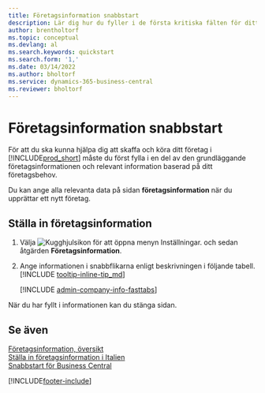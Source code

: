 ```yaml
---
title: Företagsinformation snabbstart
description: Lär dig hur du fyller i de första kritiska fälten för ditt företag i Business Central genom att läsa den här snabbstartsartikeln.
author: brentholtorf
ms.topic: conceptual
ms.devlang: al
ms.search.keywords: quickstart
ms.search.form: '1,'
ms.date: 03/14/2022
ms.author: bholtorf
ms.service: dynamics-365-business-central
ms.reviewer: bholtorf
---
```


# <a name="company-information-quick-start"></a>Företagsinformation snabbstart

För att du ska kunna hjälpa dig att skaffa och köra ditt företag i [!INCLUDE[prod_short](includes/prod_short.md)] måste du först fylla i en del av den grundläggande företagsinformationen och relevant information baserad på ditt företagsbehov.  

Du kan ange alla relevanta data på sidan **företagsinformation** när du upprättar ett nytt företag.

## <a name="to-set-up-company-information"></a>Ställa in företagsinformation

1. Välja ![Kugghjulsikon för att öppna menyn Inställningar.](media/ui-experience/settings_icon_small.png) och sedan åtgärden **Företagsinformation**.
2. Ange informationen i snabbflikarna enligt beskrivningen i följande tabell. [!INCLUDE [tooltip-inline-tip_md](includes/tooltip-inline-tip_md.md)]

    [!INCLUDE [admin-company-info-fasttabs](includes/admin-company-info-fasttabs.md)]

När du har fyllt i informationen kan du stänga sidan.  

## <a name="see-also"></a>Se även

[Företagsinformation, översikt](admin-company-information.md)  
[Ställa in företagsinformation i Italien](LocalFunctionality/Italy/how-to-set-up-company-information.md)  
[Snabbstart för Business Central](quick-start-business-central.md)  


[!INCLUDE[footer-include](includes/footer-banner.md)]
